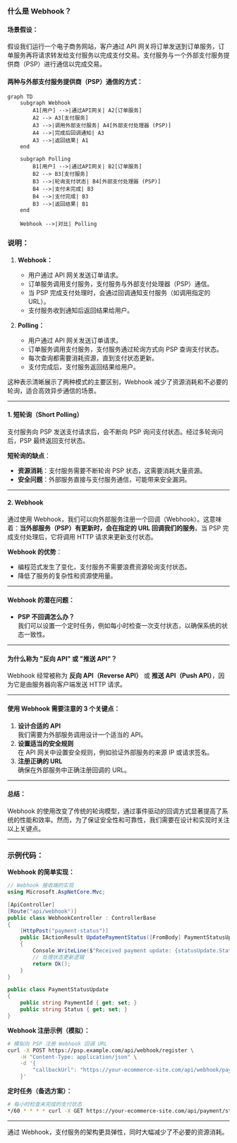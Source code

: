 ### 什么是 Webhook？

#### 场景假设：
假设我们运行一个电子商务网站，客户通过 API 网关将订单发送到订单服务，订单服务再将请求转发给支付服务以完成支付交易。支付服务与一个外部支付服务提供商（PSP）进行通信以完成交易。

#### 两种与外部支付服务提供商（PSP）通信的方式：

```mermaid
graph TD
    subgraph Webhook
        A1[用户] -->|通过API网关| A2[订单服务]
        A2 --> A3[支付服务]
        A3 -->|调用外部支付服务| A4[外部支付处理器 (PSP)]
        A4 -->|完成后回调通知| A3
        A3 -->|返回结果| A1
    end
    
    subgraph Polling
        B1[用户] -->|通过API网关| B2[订单服务]
        B2 --> B3[支付服务]
        B3 -->|轮询支付状态| B4[外部支付处理器 (PSP)]
        B4 -->|支付未完成| B3
        B4 -->|支付完成| B3
        B3 -->|返回结果| B1
    end

    Webhook -->|对比| Polling
```

### 说明：
1. **Webhook：**
   - 用户通过 API 网关发送订单请求。
   - 订单服务调用支付服务，支付服务与外部支付处理器（PSP）通信。
   - 当 PSP 完成支付处理时，会通过回调通知支付服务（如调用指定的 URL）。
   - 支付服务收到通知后返回结果给用户。

2. **Polling：**
   - 用户通过 API 网关发送订单请求。
   - 订单服务调用支付服务，支付服务通过轮询方式向 PSP 查询支付状态。
   - 每次查询都需要消耗资源，直到支付状态更新。
   - 支付完成后，支付服务返回结果给用户。

这种表示清晰展示了两种模式的主要区别，Webhook 减少了资源消耗和不必要的轮询，适合高效异步通信的场景。

---

#### 1. **短轮询（Short Polling）**

支付服务向 PSP 发送支付请求后，会不断向 PSP 询问支付状态。经过多轮询问后，PSP 最终返回支付状态。

**短轮询的缺点**：
- **资源消耗**：支付服务需要不断轮询 PSP 状态，这需要消耗大量资源。
- **安全问题**：外部服务直接与支付服务通信，可能带来安全漏洞。

---

#### 2. **Webhook**

通过使用 Webhook，我们可以向外部服务注册一个回调（Webhook）。这意味着：**当外部服务（PSP）有更新时，会在指定的 URL 回调我们的服务**。当 PSP 完成支付处理后，它将调用 HTTP 请求来更新支付状态。

**Webhook 的优势**：
- 编程范式发生了变化，支付服务不需要浪费资源轮询支付状态。
- 降低了服务的复杂性和资源使用量。

---

#### Webhook 的潜在问题：
- **PSP 不回调怎么办？**  
我们可以设置一个定时任务，例如每小时检查一次支付状态，以确保系统的状态一致性。

---

#### 为什么称为 "反向 API" 或 "推送 API"？
Webhook 经常被称为 **反向 API（Reverse API）** 或 **推送 API（Push API）**，因为它是由服务器向客户端发送 HTTP 请求。

---

#### 使用 Webhook 需要注意的 3 个关键点：
1. **设计合适的 API**  
   我们需要为外部服务调用设计一个适当的 API。
2. **设置适当的安全规则**  
   在 API 网关中设置安全规则，例如验证外部服务的来源 IP 或请求签名。
3. **注册正确的 URL**  
   确保在外部服务中正确注册回调的 URL。

---

#### 总结：
Webhook 的使用改变了传统的轮询模型，通过事件驱动的回调方式显著提高了系统的性能和效率。然而，为了保证安全性和可靠性，我们需要在设计和实现时关注以上关键点。

--- 

### 示例代码：
**Webhook 的简单实现：**

```csharp
// Webhook 接收端的实现
using Microsoft.AspNetCore.Mvc;

[ApiController]
[Route("api/webhook")]
public class WebhookController : ControllerBase
{
    [HttpPost("payment-status")]
    public IActionResult UpdatePaymentStatus([FromBody] PaymentStatusUpdate statusUpdate)
    {
        Console.WriteLine($"Received payment update: {statusUpdate.Status}");
        // 处理状态更新逻辑
        return Ok();
    }
}

public class PaymentStatusUpdate
{
    public string PaymentId { get; set; }
    public string Status { get; set; }
}
```

**Webhook 注册示例（模拟）：**
```bash
# 模拟向 PSP 注册 Webhook 回调 URL
curl -X POST https://psp.example.com/api/webhook/register \
    -H "Content-Type: application/json" \
    -d '{
        "callbackUrl": "https://your-ecommerce-site.com/api/webhook/payment-status"
    }'
```

**定时任务（备选方案）：**
```bash
# 每小时检查未完成的支付状态
*/60 * * * * curl -X GET https://your-ecommerce-site.com/api/payment/status-check
```

---

通过 Webhook，支付服务的架构更具弹性，同时大幅减少了不必要的资源消耗。
